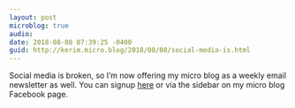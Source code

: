```yaml
---
layout: post
microblog: true
audio: 
date: 2018-08-08 07:39:25 -0400
guid: http://kerim.micro.blog/2018/08/08/social-media-is.html
---
```

Social media is broken, so I’m now offering my micro blog as a weekly email newsletter as well. You can signup [here](http://eepurl.com/dDv9q1) or via the sidebar on my micro blog Facebook page.
